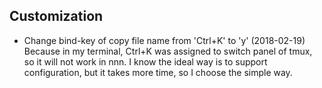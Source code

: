 ## Customization

* Change bind-key of copy file name from 'Ctrl+K' to 'y' (2018-02-19)
Because in my terminal, Ctrl+K was assigned to switch panel of tmux, so it will
not work in nnn. I know the ideal way is to support configuration, but it takes
more time, so I choose the simple way.
